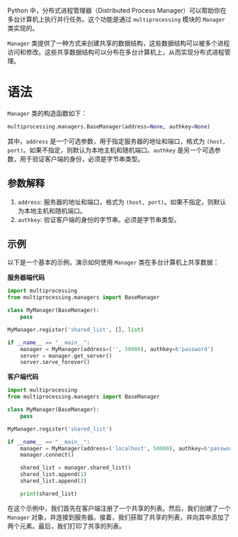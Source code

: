 Python 中，分布式进程管理器（Distributed Process Manager）可以帮助你在多台计算机上执行并行任务。这个功能是通过 `multiprocessing` 模块的 `Manager` 类实现的。

`Manager` 类提供了一种方式来创建共享的数据结构，这些数据结构可以被多个进程访问和修改。这些共享数据结构可以分布在多台计算机上，从而实现分布式进程管理。







# 语法

`Manager` 类的构造函数如下：

```python
multiprocessing.managers.BaseManager(address=None, authkey=None)
```

其中，`address` 是一个可选参数，用于指定服务器的地址和端口，格式为 `(host, port)`。如果不指定，则默认为本地主机和随机端口。`authkey` 是另一个可选参数，用于验证客户端的身份，必须是字节串类型。

## 参数解释

1. `address`: 服务器的地址和端口，格式为 `(host, port)`。如果不指定，则默认为本地主机和随机端口。
2. `authkey`: 验证客户端的身份的字节串。必须是字节串类型。

## 示例

以下是一个基本的示例，演示如何使用 `Manager` 类在多台计算机上共享数据：

**服务器端代码**

```python
import multiprocessing
from multiprocessing.managers import BaseManager

class MyManager(BaseManager):
    pass

MyManager.register('shared_list', [], list)

if __name__ == "__main__":
    manager = MyManager(address=('', 50000), authkey=b'password')
    server = manager.get_server()
    server.serve_forever()
```

**客户端代码**

```python
import multiprocessing
from multiprocessing.managers import BaseManager

class MyManager(BaseManager):
    pass

MyManager.register('shared_list')

if __name__ == "__main__":
    manager = MyManager(address=('localhost', 50000), authkey=b'password')
    manager.connect()

    shared_list = manager.shared_list()
    shared_list.append(1)
    shared_list.append(2)

    print(shared_list)
```

在这个示例中，我们首先在客户端注册了一个共享的列表。然后，我们创建了一个 `Manager` 对象，并连接到服务器。接着，我们获取了共享的列表，并向其中添加了两个元素。最后，我们打印了共享的列表。